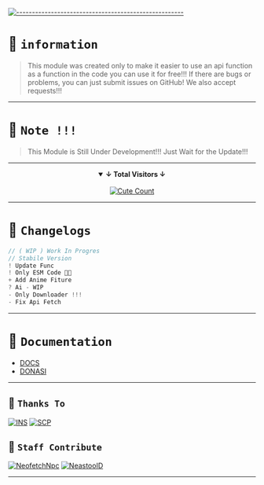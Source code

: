 [![-----------------------------------------------------](https://raw.githubusercontent.com/andreasbm/readme/master/assets/lines/colored.png)](#table-of-contents)

# 📛 `information`
> This module was created only to make it easier to use an api function as a function in the code
> you can use it for free!!!
> If there are bugs or problems, you can just submit issues on GitHub! We also accept requests!!!

---------

# 🛑 `Note !!!`
> This Module is Still Under Development!!! Just Wait for the Update!!!

---------

<details open align="center">
<summary><b>↓ Total Visitors ↓</b></summary>
<br>
<a href="https://www.instagram.com/fatih_frdaus"><img alt="Cute Count" src="https://count.getloli.com/get/@NeofetchNpc?theme=rule34"/></a>
</details>
</div>

---------

# 📍 `Changelogs`
```js
// ( WIP ) Work In Progres
// Stabile Version
! Update Func
! Only ESM Code 🙏🏻
+ Add Anime Fiture
? Ai - WIP
- Only Downloader !!!
- Fix Api Fetch
```

---------

# 📍 `Documentation`
- [DOCS](https://github.com/NeofetchNpc/NeastooAPI/wiki/Documentation)
- [DONASI](https://saweria.co/INSDV)

---------

## 📌 `Thanks To`
[![INS](https://github.com/INsITdeveloper.png?size=100)](https://github.com/INsITdeveloper)
[![SCP](https://github.com/glospotnew.png?size=100)](https://github.com/glospotnew)

## 🛑 `Staff Contribute`
[![NeofetchNpc](https://github.com/NeofetchNpc.png?size=100)](https://github.com/NeofetchNpc)
[![NeastooID](https://github.com/NeeasTooID.png?size=100)](https://github.com/NeeasTooID)

---------
